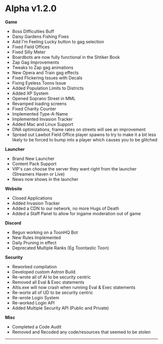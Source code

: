 Alpha v1.2.0
=======
**Game**
- Boss Difficulties Buff
- Daisy Gardens Fishing Fixes
- Add I'm Feeling Lucky button to gag selection
- Fixed Field Offices
- Fixed Silly Meter
- Boardbots are now fully functional in the Shtiker Book
- Zap Gag Improvements
- Tweaks to Zap gag animations
- New Opera and Train gag effects
- Fixed Flickering Issues with Decals
- Fixing Eyeless Toons Issue
- Added Population Limits to Districts
- Added XP System
- Opened Soprano Street in MML
- Revamped loading screens
- Fixed Charity Counter
- Implemented Type-A-Name
- Implemented Invasion Tracker
- Added Mac and Linux Support
- DNA optimizations, frame rates on streets will see an improvement
- Spread out Lawbot Field Office player spawns to try to make it a bit less likely to be forced to bump into a player which causes you to be glitched

**Launcher**
- Brand New Launcher
- Content Pack Support
- VIP's can choose the server they want right from the launcher (Streamers Haven or Live)
- News now shows in the launcher

**Website**
- Closed Applications
- Added Invasion Tracker
- Added a CDN to our network, no more Hugs of Death
- Added a Staff Panel to allow for ingame moderation out of game

**Discord**
- Begun working on a ToonHQ Bot
- New Rules Implemented
- Daily Pruning in effect
- Deprecated Multiple Ranks (Eg Toontastic Toon)

**Security**
- Reworked compilation
- Developed custom Astron Build
- Re-wrote all of AI to be security centric
- Removed all Eval & Exec statements
- Altis.exe will now crash when running Eval & Exec statements
- Re-worte all of UD to be security centric
- Re-wrote Login System
- Re-worked Login API
- Added Multiple Security API (Public and Private)

**Misc**
- Completed a Code Audit
- Removed and Recoded any code/resources that seemed to be stolen

----------
